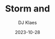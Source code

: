 ---
title: Storm and
subtitle: DJ Klaes 
layout: default
modal-id: 1
date: 2023-10-28
img: storm-and.png
thumbnail: storm-and.png
alt: image-alt
project-date: October 2023
client: Start Bootstrap
category: Music
description: https://drive.google.com/file/d/1JKf1Dt9P95pkh1QSzyyy2RKD-VFOFH-8/view?usp=sharing
external_url: https://drive.google.com/file/d/1JKf1Dt9P95pkh1QSzyyy2RKD-VFOFH-8/view?usp=sharing
---